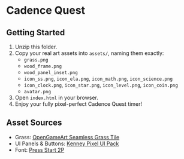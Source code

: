 # Cadence Quest

## Getting Started

1. Unzip this folder.
2. Copy your real art assets into `assets/`, naming them exactly:
   - `grass.png`
   - `wood_frame.png`
   - `wood_panel_inset.png`
   - `icon_ss.png`, `icon_ela.png`, `icon_math.png`, `icon_science.png`
   - `icon_clock.png`, `icon_star.png`, `icon_level.png`, `icon_coin.png`
   - `avatar.png`
3. Open `index.html` in your browser.
4. Enjoy your fully pixel-perfect Cadence Quest timer!

## Asset Sources

- Grass: [OpenGameArt Seamless Grass Tile](https://opengameart.org/content/seamless-grass-tiles)
- UI Panels & Buttons: [Kenney Pixel UI Pack](https://kenney.nl/assets/pixel-ui)
- Font: [Press Start 2P](https://fonts.google.com/specimen/Press+Start+2P)